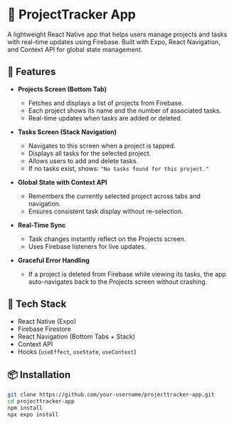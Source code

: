 # 📱 ProjectTracker App

A lightweight React Native app that helps users manage projects and tasks with real-time updates using Firebase. Built with Expo, React Navigation, and Context API for global state management.

## 🚀 Features

- **Projects Screen (Bottom Tab)**
  - Fetches and displays a list of projects from Firebase.
  - Each project shows its name and the number of associated tasks.
  - Real-time updates when tasks are added or deleted.

- **Tasks Screen (Stack Navigation)**
  - Navigates to this screen when a project is tapped.
  - Displays all tasks for the selected project.
  - Allows users to add and delete tasks.
  - If no tasks exist, shows: `"No tasks found for this project."`

- **Global State with Context API**
  - Remembers the currently selected project across tabs and navigation.
  - Ensures consistent task display without re-selection.

- **Real-Time Sync**
  - Task changes instantly reflect on the Projects screen.
  - Uses Firebase listeners for live updates.

- **Graceful Error Handling**
  - If a project is deleted from Firebase while viewing its tasks, the app auto-navigates back to the Projects screen without crashing.

## 🧱 Tech Stack

- React Native (Expo)
- Firebase Firestore
- React Navigation (Bottom Tabs + Stack)
- Context API
- Hooks (`useEffect`, `useState`, `useContext`)

## 📦 Installation

```bash
git clone https://github.com/your-username/projecttracker-app.git
cd projecttracker-app
npm install
npx expo install
